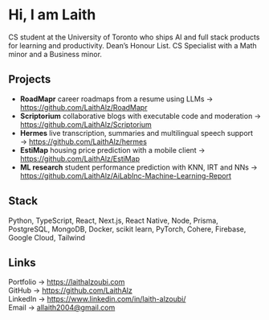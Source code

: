 # Hi, I am Laith

CS student at the University of Toronto who ships AI and full stack products for learning and productivity. Dean’s Honour List. CS Specialist with a Math minor and a Business minor.

## Projects
* **RoadMapr** career roadmaps from a resume using LLMs → https://github.com/LaithAlz/RoadMapr
* **Scriptorium** collaborative blogs with executable code and moderation → https://github.com/LaithAlz/Scriptorium
* **Hermes** live transcription, summaries and multilingual speech support → https://github.com/LaithAlz/hermes
* **EstiMap** housing price prediction with a mobile client → https://github.com/LaithAlz/EstiMap
* **ML research** student performance prediction with KNN, IRT and NNs → https://github.com/LaithAlz/AiLabInc-Machine-Learning-Report

## Stack
Python, TypeScript, React, Next.js, React Native, Node, Prisma, PostgreSQL, MongoDB, Docker, scikit learn, PyTorch, Cohere, Firebase, Google Cloud, Tailwind

## Links
Portfolio → https://laithalzoubi.com  
GitHub → https://github.com/LaithAlz  
LinkedIn → https://www.linkedin.com/in/laith-alzoubi/  
Email → allaith2004@gmail.com
